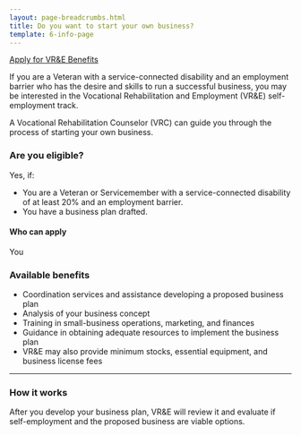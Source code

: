 ```yaml
---
layout: page-breadcrumbs.html
title: Do you want to start your own business?
template: 6-info-page
---
```


<div class="main" role="main" markdown="0">

<div class="action-bar">
  <div class="row">
    <div class="small-12 columns">
      <a class="usa-button-primary va-button-primary" href="/vocational-rehab-and-employment/apply-vre/">Apply for VR&amp;E Benefits</a>
    </div>
  </div>
</div>

If you are a Veteran with a service-connected disability and an employment barrier who has the desire and skills to run a successful business, you may be interested in the Vocational Rehabilitation and Employment (VR&amp;E) self-employment track.

A Vocational Rehabilitation Counselor (VRC) can guide you through the process of starting your own business.  

<div class="call-out" markdown="1">

### Are you eligible?

Yes, if:

- You are a Veteran or Servicemember with a service-connected disability of at least 20&#37; and an employment barrier.
- You have a business plan drafted.

#### Who can apply

You

</div>


### Available benefits

- Coordination services and assistance developing a proposed business plan
- Analysis of your business concept
- Training in small-business operations, marketing, and finances
- Guidance in obtaining adequate resources to implement the business plan
- VR&amp;E may also provide minimum stocks, essential equipment, and business license fees

<hr>

### How it works

After you develop your business plan, VR&amp;E will review it and evaluate if self-employment and the proposed business are viable options.  
